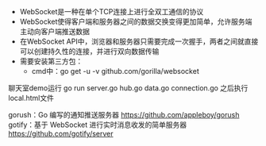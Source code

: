 

* WebSocket是一种在单个TCP连接上进行全双工通信的协议
* WebSocket使得客户端和服务器之间的数据交换变得更加简单，允许服务端主动向客户端推送数据
* 在WebSocket API中，浏览器和服务器只需要完成一次握手，两者之间就直接可以创建持久性的连接，并进行双向数据传输
* 需要安装第三方包：
    * cmd中：go get -u -v github.com/gorilla/websocket


聊天室demo运行   go run server.go hub.go data.go connection.go  之后执行local.html文件




gorush：Go 编写的通知推送服务器      https://github.com/appleboy/gorush
gotify：基于 WebSocket 进行实时消息收发的简单服务器      https://github.com/gotify/server



